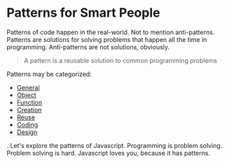 # Patterns for Smart People

Patterns of code happen in the real-world. Not to mention anti-patterns. Patterns are solutions for solving problems that happen all the time in programming. Anti-patterns are not solutions, obviously.

> A pattern is a reusable solution to common programming problems 

Patterns may be categorized:

* [General](https://github.com/landonsanders/patterns-for-smart-people/tree/master/general)
* [Object](https://github.com/landonsanders/patterns-for-smart-people/tree/master/object)
* [Function](https://github.com/landonsanders/patterns-for-smart-people/tree/master/function)
* [Creation](https://github.com/landonsanders/patterns-for-smart-people/tree/master/creation)
* [Reuse](https://github.com/landonsanders/patterns-for-smart-people/tree/master/reuse)
* [Coding](https://github.com/landonsanders/patterns-for-smart-people/tree/master/coding)
* [Design](https://github.com/landonsanders/patterns-for-smart-people/tree/master/design)

. Let's explore the patterns of Javascript. Programming is problem solving. Problem solving is hard. Javascript loves you, because it has patterns.
